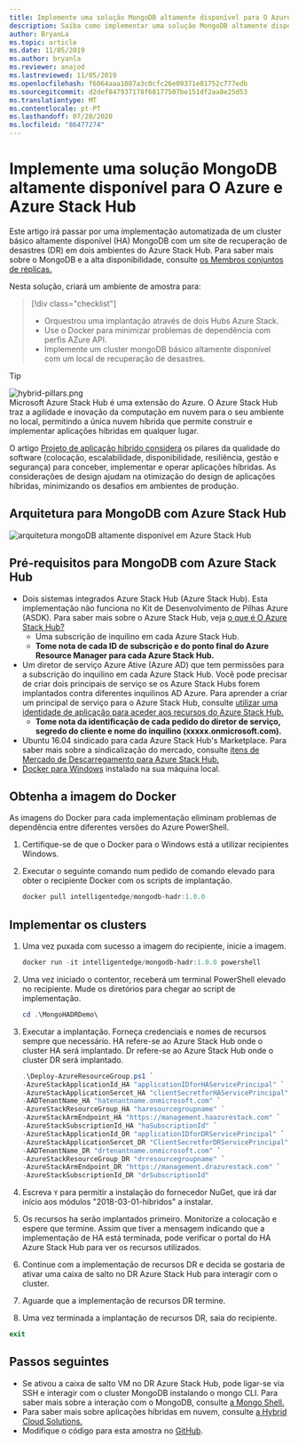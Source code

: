 ```yaml
---
title: Implemente uma solução MongoDB altamente disponível para O Azure e Azure Stack Hub
description: Saiba como implementar uma solução MongoDB altamente disponível para o Azure e o Azure Stack Hub
author: BryanLa
ms.topic: article
ms.date: 11/05/2019
ms.author: bryanla
ms.reviewer: anajod
ms.lastreviewed: 11/05/2019
ms.openlocfilehash: f6064aaa1087a3c0cfc26e09371e81752c777edb
ms.sourcegitcommit: d2def847937178f68177507be151df2aa8e25d53
ms.translationtype: MT
ms.contentlocale: pt-PT
ms.lasthandoff: 07/20/2020
ms.locfileid: "86477274"
---
```

# <a name="deploy-a-highly-available-mongodb-solution-to-azure-and-azure-stack-hub"></a>Implemente uma solução MongoDB altamente disponível para O Azure e Azure Stack Hub

Este artigo irá passar por uma implementação automatizada de um cluster básico altamente disponível (HA) MongoDB com um site de recuperação de desastres (DR) em dois ambientes do Azure Stack Hub. Para saber mais sobre o MongoDB e a alta disponibilidade, consulte [os Membros conjuntos de réplicas.](https://docs.mongodb.com/manual/core/replica-set-members/)

Nesta solução, criará um ambiente de amostra para:

> [!div class="checklist"]
> - Orquestrou uma implantação através de dois Hubs Azure Stack.
> - Use o Docker para minimizar problemas de dependência com perfis AZure API.
> - Implemente um cluster mongoDB básico altamente disponível com um local de recuperação de desastres.

> [!Tip]  
> ![hybrid-pillars.png](./media/solution-deployment-guide-cross-cloud-scaling/hybrid-pillars.png)  
> Microsoft Azure Stack Hub é uma extensão do Azure. O Azure Stack Hub traz a agilidade e inovação da computação em nuvem para o seu ambiente no local, permitindo a única nuvem híbrida que permite construir e implementar aplicações híbridas em qualquer lugar.  
> 
> O artigo [Projeto de aplicação híbrido considera](overview-app-design-considerations.md) os pilares da qualidade do software (colocação, escalabilidade, disponibilidade, resiliência, gestão e segurança) para conceber, implementar e operar aplicações híbridas. As considerações de design ajudam na otimização do design de aplicações híbridas, minimizando os desafios em ambientes de produção.

## <a name="architecture-for-mongodb-with-azure-stack-hub"></a>Arquitetura para MongoDB com Azure Stack Hub

![arquitetura mongoDB altamente disponível em Azure Stack Hub](media/solution-deployment-guide-mongodb-ha/image1.png)

## <a name="prerequisites-for-mongodb-with-azure-stack-hub"></a>Pré-requisitos para MongoDB com Azure Stack Hub

- Dois sistemas integrados Azure Stack Hub (Azure Stack Hub). Esta implementação não funciona no Kit de Desenvolvimento de Pilhas Azure (ASDK). Para saber mais sobre o Azure Stack Hub, veja [o que é O Azure Stack Hub?](https://azure.microsoft.com/products/azure-stack/hub/)
  - Uma subscrição de inquilino em cada Azure Stack Hub. 
  - **Tome nota de cada ID de subscrição e do ponto final do Azure Resource Manager para cada Azure Stack Hub.**
- Um diretor de serviço Azure Ative (Azure AD) que tem permissões para a subscrição do inquilino em cada Azure Stack Hub. Você pode precisar de criar dois principais de serviço se os Azure Stack Hubs forem implantados contra diferentes inquilinos AD Azure. Para aprender a criar um principal de serviço para o Azure Stack Hub, consulte [utilizar uma identidade de aplicação para aceder aos recursos do Azure Stack Hub.](/azure-stack/user/azure-stack-create-service-principals)
  - **Tome nota da identificação de cada pedido do diretor de serviço, segredo do cliente e nome do inquilino (xxxxx.onmicrosoft.com).**
- Ubuntu 16.04 sindicado para cada Azure Stack Hub's Marketplace. Para saber mais sobre a sindicalização do mercado, consulte [itens de Mercado de Descarregamento para Azure Stack Hub.](/azure-stack/operator/azure-stack-download-azure-marketplace-item)
- [Docker para Windows](https://docs.docker.com/docker-for-windows/) instalado na sua máquina local.

## <a name="get-the-docker-image"></a>Obtenha a imagem do Docker

As imagens do Docker para cada implementação eliminam problemas de dependência entre diferentes versões do Azure PowerShell.

1. Certifique-se de que o Docker para o Windows está a utilizar recipientes Windows.
2. Executar o seguinte comando num pedido de comando elevado para obter o recipiente Docker com os scripts de implantação.

    ```powershell  
    docker pull intelligentedge/mongodb-hadr:1.0.0
    ```

## <a name="deploy-the-clusters"></a>Implementar os clusters

1. Uma vez puxada com sucesso a imagem do recipiente, inicie a imagem.

    ```powershell  
    docker run -it intelligentedge/mongodb-hadr:1.0.0 powershell
    ```

2. Uma vez iniciado o contentor, receberá um terminal PowerShell elevado no recipiente. Mude os diretórios para chegar ao script de implementação.

    ```powershell  
    cd .\MongoHADRDemo\
    ```

3. Executar a implantação. Forneça credenciais e nomes de recursos sempre que necessário. HA refere-se ao Azure Stack Hub onde o cluster HA será implantado. Dr refere-se ao Azure Stack Hub onde o cluster DR será implantado.

    ```powershell
    .\Deploy-AzureResourceGroup.ps1 `
    -AzureStackApplicationId_HA "applicationIDforHAServicePrincipal" `
    -AzureStackApplicationSercet_HA "clientSecretforHAServicePrincipal" `
    -AADTenantName_HA "hatenantname.onmicrosoft.com" `
    -AzureStackResourceGroup_HA "haresourcegroupname" `
    -AzureStackArmEndpoint_HA "https://management.haazurestack.com" `
    -AzureStackSubscriptionId_HA "haSubscriptionId" `
    -AzureStackApplicationId_DR "applicationIDforDRServicePrincipal" `
    -AzureStackApplicationSercet_DR "ClientSecretforDRServicePrincipal" `
    -AADTenantName_DR "drtenantname.onmicrosoft.com" `
    -AzureStackResourceGroup_DR "drresourcegroupname" `
    -AzureStackArmEndpoint_DR "https://management.drazurestack.com" `
    -AzureStackSubscriptionId_DR "drSubscriptionId"
    ```

4. Escreva `Y` para permitir a instalação do fornecedor NuGet, que irá dar início aos módulos "2018-03-01-híbridos" a instalar.

5. Os recursos ha serão implantados primeiro. Monitorize a colocação e espere que termine. Assim que tiver a mensagem indicando que a implementação de HA está terminada, pode verificar o portal do HA Azure Stack Hub para ver os recursos utilizados.

6. Continue com a implementação de recursos DR e decida se gostaria de ativar uma caixa de salto no DR Azure Stack Hub para interagir com o cluster.

7. Aguarde que a implementação de recursos DR termine.

8. Uma vez terminada a implantação de recursos DR, saia do recipiente.

  ```powershell
  exit
  ```

## <a name="next-steps"></a>Passos seguintes

- Se ativou a caixa de salto VM no DR Azure Stack Hub, pode ligar-se via SSH e interagir com o cluster MongoDB instalando o mongo CLI. Para saber mais sobre a interação com o MongoDB, consulte [a Mongo Shell.](https://docs.mongodb.com/manual/mongo/)
- Para saber mais sobre aplicações híbridas em nuvem, consulte [a Hybrid Cloud Solutions.](https://aka.ms/azsdevtutorials)
- Modifique o código para esta amostra no [GitHub](https://github.com/Azure-Samples/azure-intelligent-edge-patterns).
